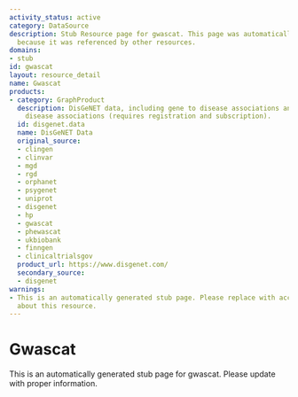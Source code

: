 ```yaml
---
activity_status: active
category: DataSource
description: Stub Resource page for gwascat. This page was automatically generated
  because it was referenced by other resources.
domains:
- stub
id: gwascat
layout: resource_detail
name: Gwascat
products:
- category: GraphProduct
  description: DisGeNET data, including gene to disease associations and variant to
    disease associations (requires registration and subscription).
  id: disgenet.data
  name: DisGeNET Data
  original_source:
  - clingen
  - clinvar
  - mgd
  - rgd
  - orphanet
  - psygenet
  - uniprot
  - disgenet
  - hp
  - gwascat
  - phewascat
  - ukbiobank
  - finngen
  - clinicaltrialsgov
  product_url: https://www.disgenet.com/
  secondary_source:
  - disgenet
warnings:
- This is an automatically generated stub page. Please replace with accurate information
  about this resource.
---
```

# Gwascat

This is an automatically generated stub page for gwascat. Please update with proper information.